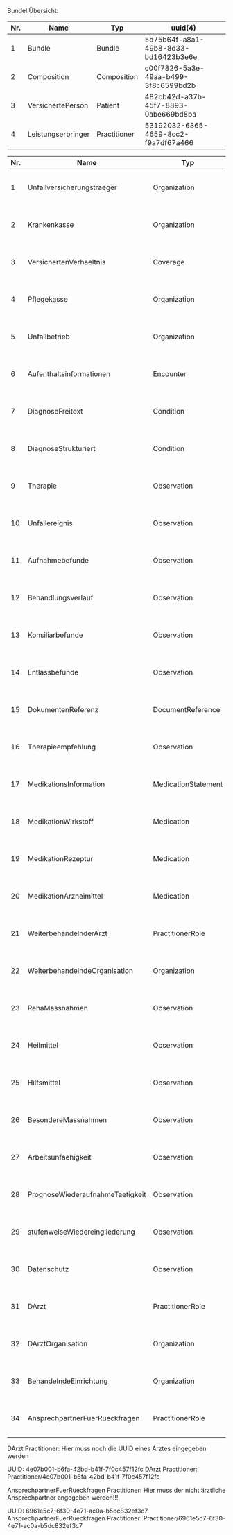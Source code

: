 Bundel Übersicht:



| Nr.  | Name               | Typ          | uuid(4)                              |
| ---- | ------------------ | ------------ | ------------------------------------ |
| 1    | Bundle             | Bundle       | 5d75b64f-a8a1-49b8-8d33-bd16423b3e6e |
| 2    | Composition        | Composition  | c00f7826-5a3e-49aa-b499-3f8c6599bd2b |
| 3    | VersichertePerson  | Patient      | 482bb42d-a37b-45f7-8893-0abe669bd8ba |
| 4    | Leistungserbringer | Practitioner | 53192032-6365-4659-8cc2-f9a7df67a466 |



| Nr.  | Name                             | Typ                 | uuid(4)                               |
| ---- | -------------------------------- | ------------------- | ------------------------------------- |
| 1    | Unfallversicherungstraeger       | Organization        | 180f219f-97a8-486d-99d9-ed631fe4fc60  |
| 2    | Krankenkasse                     | Organization        | 446a540f-7d08-4926-98fe-2abd3094aa92  |
| 3    | VersichertenVerhaeltnis          | Coverage            | 75c6d854-876e-4b9d-8ea9-327a46c9c50f  |
| 4    | Pflegekasse                      | Organization        | bf64ac16-926b-4082-968a-f7c088364b83  |
| 5    | Unfallbetrieb                    | Organization        | bef1dc10-a361-4eba-8fcc-073f771df44b  |
| 6    | Aufenthaltsinformationen         | Encounter           | a33633b7-ab47-4341-b4e9-c856bb5e5878  |
| 7    | DiagnoseFreitext                 | Condition           | 84507618-4ff5-46d9-9e61-8ab15c9ce2a4  |
| 8    | DiagnoseStrukturiert             | Condition           | 9acff578-cca8-4f9c-9f58-49e5cb91bbab  |
| 9    | Therapie                         | Observation         | 2288ca98-76e8-4daf-bfb3-dd36c0efbb39  |
| 10   | Unfallereignis                   | Observation         | 08b39f82-9dbf-4315-92f5-5f0011d37a5c  |
| 11   | Aufnahmebefunde                  | Observation         | d39c416d-e1a1-43fd-afef-2763fd66473e  |
| 12   | Behandlungsverlauf               | Observation         | 0c6d28f5-2b67-4308-9d90-6a53ecd9ce7e  |
| 13   | Konsiliarbefunde                 | Observation         | 0a25be9c-af37-410b-bd43-6c7d3e1f1681  |
| 14   | Entlassbefunde                   | Observation         | 4f518fd0-15dd-471a-ab4e-fe5ab3fe979e  |
| 15   | DokumentenReferenz               | DocumentReference   | c7b24835-f7b8-4480-a0fe-c0653d6c4050  |
| 16   | Therapieempfehlung               | Observation         | f2e30a2a-9070-43aa-9bf2-307ad290eb95  |
| 17   | MedikationsInformation           | MedicationStatement | cf72d600-1c4d-44bf-a8b3-ec100f1a4947  |
| 18   | MedikationWirkstoff              | Medication          | 8947dca1-69fd-4184-a55f-8f7f32b0a914  |
| 19   | MedikationRezeptur               | Medication          | 347b8239-6420-4b3a-a873-6b62e1fa1b0f  |
| 20   | MedikationArzneimittel           | Medication          | 4b28cbef-80e7-4838-b15b-b2d9dfc4461b  |
| 21   | WeiterbehandelnderArzt           | PractitionerRole    | ebd25191-272a-4a2f-9b52-8733963b32b8  |
| 22   | WeiterbehandelndeOrganisation    | Organization        | c9643334-ed27-4327-9eff-baff968982a0  |
| 23   | RehaMassnahmen                   | Observation         | 0f9b10f1-b311-49e8-b395-608303bdaa2d  |
| 24   | Heilmittel                       | Observation         | 8d018e14-21b7-4982-b26f-d3b4812f7a1f  |
| 25   | Hilfsmittel                      | Observation         | b77a0cc9-62ff-47c5-96b5-a964f313490d |
| 26   | BesondereMassnahmen              | Observation         | 3aecc20f-00e2-4d82-ae7b-a703118c9969  |
| 27   | Arbeitsunfaehigkeit              | Observation         | bbc56617-923d-4076-8bad-43cd861031c7  |
| 28   | PrognoseWiederaufnahmeTaetigkeit | Observation         | f8412800-04b9-446b-b83d-2d772af8099b  |
| 29   | stufenweiseWiedereingliederung   | Observation         | e04aaff2-34c7-4dfa-80cf-b3c5d5a03058  |
| 30   | Datenschutz                      | Observation         | dc5b40d7-1c69-401a-a649-145c79c4b571  |
| 31   | DArzt                            | PractitionerRole    | 93ad5198-d79b-4436-9e1e-aaa69acb2d08  |
| 32   | DArztOrganisation                | Organization        | cdc0ceec-dc27-44e5-a7c7-567a754dc912  |
| 33   | BehandelndeEinrichtung           | Organization        | f952b0d1-bb04-402d-b0e6-cef800858f98  |
| 34   | AnsprechpartnerFuerRueckfragen   | PractitionerRole    | 3011936a-df87-4144-a35a-bbaae96bb2cc  |

DArzt Practitioner:   Hier muss noch die UUID eines Arztes eingegeben werden

UUID:  4e07b001-b6fa-42bd-b41f-7f0c457f12fc
DArzt Practitioner:  Practitioner/4e07b001-b6fa-42bd-b41f-7f0c457f12fc



AnsprechpartnerFuerRueckfragen Practitioner:  Hier muss der nicht ärztliche Ansprechpartner angegeben werden!!!

UUID: 6961e5c7-6f30-4e71-ac0a-b5dc832ef3c7
AnsprechpartnerFuerRueckfragen Practitioner:  Practitioner/6961e5c7-6f30-4e71-ac0a-b5dc832ef3c7

